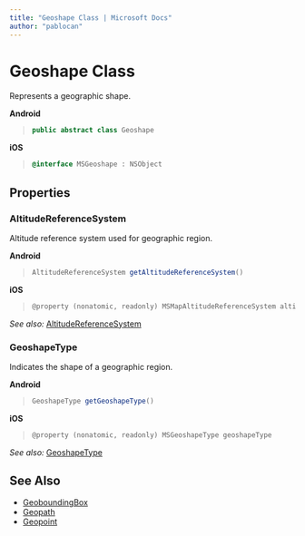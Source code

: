 ```yaml
---
title: "Geoshape Class | Microsoft Docs"
author: "pablocan"
---
```


# Geoshape Class

Represents a geographic shape.

**Android**

>```java
> public abstract class Geoshape
>```

**iOS**

>```objectivec
> @interface MSGeoshape : NSObject
>```

## Properties

### AltitudeReferenceSystem

Altitude reference system used for geographic region.

**Android**

>```java
> AltitudeReferenceSystem getAltitudeReferenceSystem()
>```

**iOS**

>```objectivec
> @property (nonatomic, readonly) MSMapAltitudeReferenceSystem altitudeReferenceSystem
>```

_See also:_ [AltitudeReferenceSystem](AltitudeReferenceSystem-enumeration.md)

### GeoshapeType

Indicates the shape of a geographic region.

**Android**

>```java
> GeoshapeType getGeoshapeType()
>```

**iOS**

>```objectivec
> @property (nonatomic, readonly) MSGeoshapeType geoshapeType
>```

_See also:_ [GeoshapeType](GeoshapeType-enumeration.md)

## See Also

* [GeoboundingBox](Geoboundingbox-class.md)
* [Geopath](Geopath-class.md)
* [Geopoint](Geopoint-class.md)